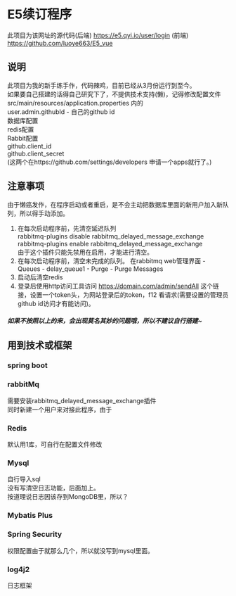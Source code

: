 # E5续订程序
此项目为该网址的源代码(后端) https://e5.qyi.io/user/login 
(前端) https://github.com/luoye663/E5_vue
## 说明
此项目为我的新手练手作，代码辣鸡，目前已经从3月份运行到至今。  
如果要自己搭建的话得自己研究下了，不提供技术支持(懒)，记得修改配置文件 
src/main/resources/application.properties 内的   
user.admin.githubId  - 自己的github id  
数据库配置  
redis配置  
Rabbit配置  
github.client_id  
github.client_secret  
(这两个在https://github.com/settings/developers 申请一个apps就行了。)

## 注意事项
由于懒癌发作，在程序启动或者重启，是不会主动把数据库里面的新用户加入新队列，所以得手动添加。
1. 在每次启动程序前，先清空延迟队列  
rabbitmq-plugins disable rabbitmq_delayed_message_exchange
rabbitmq-plugins enable rabbitmq_delayed_message_exchange  
由于这个插件只能先禁用在启用，才能进行清空。
2. 在每次启动程序前，清空未完成的队列。
在rabbitmq web管理界面 - Queues - delay_queue1 - Purge - Purge Messages
3. 启动后清空redis
4. 登录后使用http访问工具访问  https://domain.com/admin/sendAll 这个链接，设置一个token头，为网站登录后的token，f12 看请求(需要设置的管理员github id访问才有能访问)。
##### 如果不按照以上的来，会出现莫名其妙的问题哦，所以不建议自行搭建~

## 用到技术或框架
### spring boot  

### rabbitMq  
需要安装rabbitmq_delayed_message_exchange插件  
同时新建一个用户来对接此程序，由于
### Redis
默认用1库，可自行在配置文件修改  

### Mysql
自行导入sql  
没有写清空日志功能，后面加上。  
按道理说日志因该存到MongoDB里，所以？
### Mybatis Plus

### Spring Security
权限配置由于就那么几个，所以就没写到mysql里面。
### log4j2
日志框架
